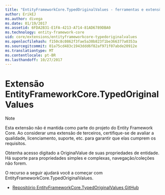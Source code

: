 ```yaml
---
title: "EntityFrameworkCore.TypedOriginalValues - ferramentas e extensões - Core EF"
author: ErikEJ
ms.author: divega
ms.date: 01/19/2017
ms.assetid: 6FDA2B31-E1FA-4213-A714-81AD6789DBA0
ms.technology: entity-framework-core
uid: core/extensions/entityframeworkcore-typedoriginalvalues
ms.openlocfilehash: f150c8c0862f3fae5a30b823f1be366377a0353a
ms.sourcegitcommit: 01a75cd483c1943ddd6f82af971f07abde20912e
ms.translationtype: MT
ms.contentlocale: pt-BR
ms.lasthandoff: 10/27/2017
---
```

# <a name="entityframeworkcoretypedoriginalvalues-extension"></a>Extensão EntityFrameworkCore.TypedOriginalValues

> [!NOTE]  
> Esta extensão não é mantida como parte do projeto do Entity Framework Core. Ao considerar uma extensão de terceiros, certifique-se de avaliar a qualidade, licenciamento, suporte, etc. para garantir que elas cumprem os requisitos.

Obtenha acesso digitado a OriginalValue de suas propriedades de entidade. Há suporte para propriedades simples e complexas, navegação/coleções não forem.

O recurso a seguir ajudará você a começar com EntityFrameworkCore.TypedOriginalValues.
* [Repositório EntityFrameworkCore.TypedOriginalValues GitHub](https://github.com/NickStrupat/EntityFramework.TypedOriginalValues/)
